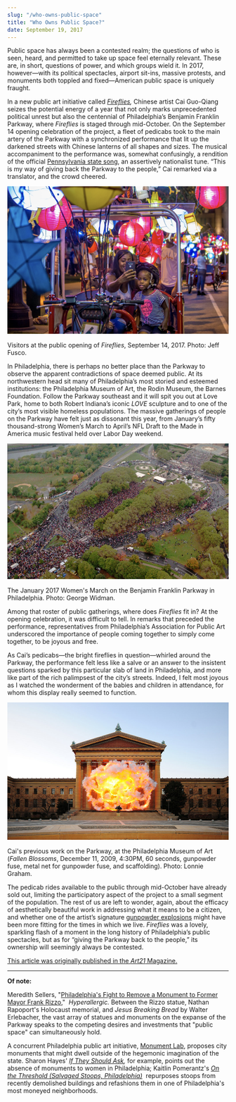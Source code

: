 ```yaml
---
slug: "/who-owns-public-space"
title: "Who Owns Public Space?"
date: September 19, 2017
---
```


Public space has always been a contested realm; the questions of who is seen, heard, and permitted to take up space feel eternally relevant. These are, in short, questions of power, and which groups wield it. In 2017, however—with its political spectacles, airport sit-ins, massive protests, and monuments both toppled and fixed—American public space is uniquely fraught.

In a new public art initiative called _[Fireflies](http://www.associationforpublicart.org/project/cai-guo-qiang-fireflies/),_ Chinese artist Cai Guo-Qiang seizes the potential energy of a year that not only marks unprecedented political unrest but also the centennial of Philadelphia’s Benjamin Franklin Parkway, where _Fireflies_ is staged through mid-October. On the September 14 opening celebration of the project, a fleet of pedicabs took to the main artery of the Parkway with a synchronized performance that lit up the darkened streets with Chinese lanterns of all shapes and sizes. The musical accompaniment to the performance was, somewhat confusingly, a rendition of the official [Pennsylvania state song](https://statesymbolsusa.org/symbol-or-officially-designated-item/pennsylvania/state-song/pennsylvania), an assertively nationalist tune. “This is my way of giving back the Parkway to the people,” Cai remarked via a translator, and the crowd cheered.

![Visitors at the public opening of Fireflies, September 14, 2017. Photo: Jeff Fusco.](../../../static/assets/fireflies.png)

<p class="caption">
  Visitors at the public opening of <i>Fireflies</i>, September 14, 2017. Photo: Jeff Fusco.
</p>

In Philadelphia, there is perhaps no better place than the Parkway to observe the apparent contradictions of space deemed public. At its northwestern head sit many of Philadelphia’s most storied and esteemed institutions: the Philadelphia Museum of Art, the Rodin Museum, the Barnes Foundation. Follow the Parkway southeast and it will spit you out at Love Park, home to both Robert Indiana’s iconic _LOVE_ sculpture and to one of the city’s most visible homeless populations. The massive gatherings of people on the Parkway have felt just as dissonant this year, from January’s fifty thousand-strong Women’s March to April’s NFL Draft to the Made in America music festival held over Labor Day weekend.

![The January 2017 Women's March on the Benjamin Franklin Parkway in Philadelphia. Photo: George Widman.](../../../static/assets/womens-march.jpeg)

<p class="caption">
  The January 2017 Women's March on the Benjamin Franklin Parkway in Philadelphia. Photo: George Widman.
</p>

Among that roster of public gatherings, where does _Fireflies_ fit in? At the opening celebration, it was difficult to tell. In remarks that preceded the performance, representatives from Philadelphia’s Association for Public Art underscored the importance of people coming together to simply come together, to be joyous and free.

As Cai’s pedicabs—the bright fireflies in question—whirled around the Parkway, the performance felt less like a salve or an answer to the insistent questions sparked by this particular slab of land in Philadelphia, and more like part of the rich palimpsest of the city’s streets. Indeed, I felt most joyous as I watched the wonderment of the babies and children in attendance, for whom this display really seemed to function.

![Cai's previous work on the Parkway, at the Philadelphia Museum of Art (Fallen Blossoms, December 11, 2009, 4:30PM, 60 seconds, gunpowder fuse, metal net for gunpowder fuse, and scaffolding). Photo: Lonnie Graham.](../../../static/assets/fallen-blossoms.jpeg)

<p class="caption">
Cai's previous work on the Parkway, at the Philadelphia Museum of Art (<i>Fallen Blossoms</i>, December 11, 2009, 4:30PM, 60 seconds, gunpowder fuse, metal net for gunpowder fuse, and scaffolding). Photo: Lonnie Graham.
</p>

The pedicab rides available to the public through mid-October have already sold out, limiting the participatory aspect of the project to a small segment of the population. The rest of us are left to wonder, again, about the efficacy of aesthetically beautiful work in addressing what it means to be a citizen, and whether one of the artist’s signature [gunpowder explosions](#) might have been more fitting for the times in which we live. _Fireflies_ was a lovely, sparkling flash of a moment in the long history of Philadelphia’s public spectacles, but as for “giving the Parkway back to the people,” its ownership will seemingly always be contested.

[This article was originally published in the _Art21_ Magazine.](http://magazine.art21.org/2017/09/19/philadelphia-illuminated/#.WcEscpN948Y)

---

**Of note:**

Meredith Sellers, "[Philadelphia's Fight to Remove a Monument to Former Mayor Frank Rizzo](https://hyperallergic.com/397058/philadelphias-fight-to-remove-a-monument-to-former-mayor-frank-rizzo/),"  *Hyperallergic.* Between the Rizzo statue, Nathan Rapoport's Holocaust memorial, and _Jesus Breaking Bread_ by Walter Erlebacher, the vast array of statues and monuments on the expanse of the Parkway speaks to the competing desires and investments that "public space" can simultaneously hold.

A concurrent Philadelphia public art initiative, [Monument Lab](http://monumentlab.muralarts.org/), proposes city monuments that might dwell outside of the hegemonic imagination of the state. Sharon Hayes' *[If They Should Ask](http://monumentlab.muralarts.org/sharon-hayes),* for example, points out the absence of monuments to women in Philadelphia; Kaitlin Pomerantz's *[On the Threshold (Salvaged Stoops, Philadelphia)](http://monumentlab.muralarts.org/kaitlin-pomerantz)*  repurposes stoops from recently demolished buildings and refashions them in one of Philadelphia's most moneyed neighborhoods.
